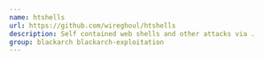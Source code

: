 ```yaml
---
name: htshells
url: https://github.com/wireghoul/htshells
description: Self contained web shells and other attacks via .
group: blackarch blackarch-exploitation
---
```

